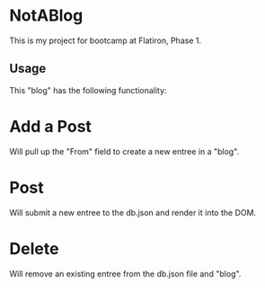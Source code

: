# NotABlog

This is my project for bootcamp at Flatiron, Phase 1.

## Usage

This "blog" has the following functionality:

# Add a Post

Will pull up the "From" field to create a new entree in a "blog".

# Post

Will submit a new entree to the db.json and render it into the DOM.

# Delete

Will remove an existing entree from the db.json file and "blog".